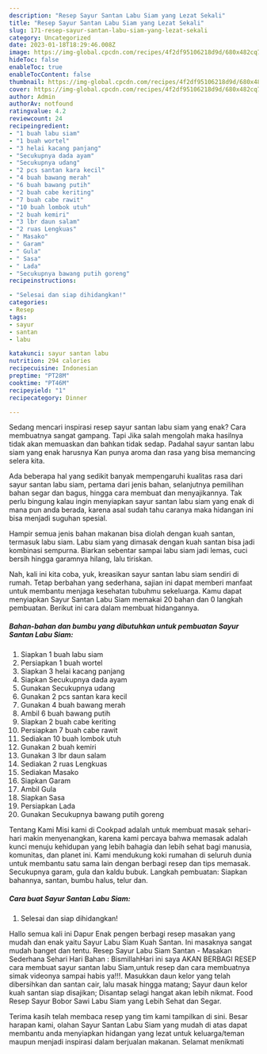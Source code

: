 ```yaml
---
description: "Resep Sayur Santan Labu Siam yang Lezat Sekali"
title: "Resep Sayur Santan Labu Siam yang Lezat Sekali"
slug: 171-resep-sayur-santan-labu-siam-yang-lezat-sekali
category: Uncategorized
date: 2023-01-18T18:29:46.008Z
image: https://img-global.cpcdn.com/recipes/4f2df95106218d9d/680x482cq70/sayur-santan-labu-siam-foto-resep-utama.jpg
hideToc: false
enableToc: true
enableTocContent: false
thumbnail: https://img-global.cpcdn.com/recipes/4f2df95106218d9d/680x482cq70/sayur-santan-labu-siam-foto-resep-utama.jpg
cover: https://img-global.cpcdn.com/recipes/4f2df95106218d9d/680x482cq70/sayur-santan-labu-siam-foto-resep-utama.jpg
author: Admin
authorAv: notfound
ratingvalue: 4.2
reviewcount: 24
recipeingredient:
- "1 buah labu siam"
- "1 buah wortel"
- "3 helai kacang panjang"
- "Secukupnya dada ayam"
- "Secukupnya udang"
- "2 pcs santan kara kecil"
- "4 buah bawang merah"
- "6 buah bawang putih"
- "2 buah cabe keriting"
- "7 buah cabe rawit"
- "10 buah lombok utuh"
- "2 buah kemiri"
- "3 lbr daun salam"
- "2 ruas Lengkuas"
- " Masako"
- " Garam"
- " Gula"
- " Sasa"
- " Lada"
- "Secukupnya bawang putih goreng"
recipeinstructions:

- "Selesai dan siap dihidangkan!"
categories:
- Resep
tags:
- sayur
- santan
- labu

katakunci: sayur santan labu 
nutrition: 294 calories
recipecuisine: Indonesian
preptime: "PT28M"
cooktime: "PT46M"
recipeyield: "1"
recipecategory: Dinner

---
```



Sedang mencari inspirasi resep sayur santan labu siam yang enak? Cara membuatnya sangat gampang. Tapi Jika salah mengolah maka hasilnya tidak akan memuaskan dan bahkan tidak sedap. Padahal sayur santan labu siam yang enak harusnya Kan punya aroma dan rasa yang bisa memancing selera kita.


Ada beberapa hal yang sedikit banyak mempengaruhi kualitas rasa dari sayur santan labu siam, pertama dari jenis bahan, selanjutnya pemilihan bahan segar dan bagus, hingga cara membuat dan menyajikannya. Tak perlu bingung kalau ingin menyiapkan sayur santan labu siam yang enak di mana pun anda berada, karena asal sudah tahu caranya maka hidangan ini bisa menjadi suguhan spesial.

Hampir semua jenis bahan makanan bisa diolah dengan kuah santan, termasuk labu siam. Labu siam yang dimasak dengan kuah santan bisa jadi kombinasi sempurna. Biarkan sebentar sampai labu siam jadi lemas, cuci bersih hingga garamnya hilang, lalu tiriskan.


Nah, kali ini kita coba, yuk, kreasikan sayur santan labu siam sendiri di rumah. Tetap berbahan yang sederhana, sajian ini dapat memberi manfaat untuk membantu menjaga kesehatan tubuhmu sekeluarga. Kamu dapat menyiapkan Sayur Santan Labu Siam memakai 20 bahan dan 0 langkah pembuatan. Berikut ini cara dalam membuat hidangannya.

<!--inarticleads1-->

##### Bahan-bahan dan bumbu yang dibutuhkan untuk pembuatan Sayur Santan Labu Siam:

1. Siapkan 1 buah labu siam
1. Persiapkan 1 buah wortel
1. Siapkan 3 helai kacang panjang
1. Siapkan Secukupnya dada ayam
1. Gunakan Secukupnya udang
1. Gunakan 2 pcs santan kara kecil
1. Gunakan 4 buah bawang merah
1. Ambil 6 buah bawang putih
1. Siapkan 2 buah cabe keriting
1. Persiapkan 7 buah cabe rawit
1. Sediakan 10 buah lombok utuh
1. Gunakan 2 buah kemiri
1. Gunakan 3 lbr daun salam
1. Sediakan 2 ruas Lengkuas
1. Sediakan  Masako
1. Siapkan  Garam
1. Ambil  Gula
1. Siapkan  Sasa
1. Persiapkan  Lada
1. Gunakan Secukupnya bawang putih goreng


Tentang Kami Misi kami di Cookpad adalah untuk membuat masak sehari-hari makin menyenangkan, karena kami percaya bahwa memasak adalah kunci menuju kehidupan yang lebih bahagia dan lebih sehat bagi manusia, komunitas, dan planet ini. Kami mendukung koki rumahan di seluruh dunia untuk membantu satu sama lain dengan berbagi resep dan tips memasak. Secukupnya garam, gula dan kaldu bubuk. Langkah pembuatan: Siapkan bahannya, santan, bumbu halus, telur dan. 

<!--inarticleads2-->

##### Cara buat Sayur Santan Labu Siam:


1. Selesai dan siap dihidangkan!

Hallo semua kali ini Dapur Enak pengen berbagi resep masakan yang mudah dan enak yaitu Sayur Labu Siam Kuah Santan. Ini masaknya sangat mudah banget dan tentu. Resep Sayur Labu Siam Santan - Masakan Sederhana Sehari Hari Bahan : BismillahHari ini saya AKAN BERBAGI RESEP cara membuat sayur santan labu Siam,untuk resep dan cara membuatnya simak videonya sampai habis ya!!!. Masukkan daun kelor yang telah dibersihkan dan santan cair, lalu masak hingga matang; Sayur daun kelor kuah santan siap disajikan; Disantap selagi hangat akan lebih nikmat. Food Resep Sayur Bobor Sawi Labu Siam yang Lebih Sehat dan Segar. 

Terima kasih telah membaca resep yang tim kami tampilkan di sini. Besar harapan kami, olahan Sayur Santan Labu Siam yang mudah di atas dapat membantu anda menyiapkan hidangan yang lezat untuk keluarga/teman maupun menjadi inspirasi dalam berjualan makanan. Selamat menikmati
